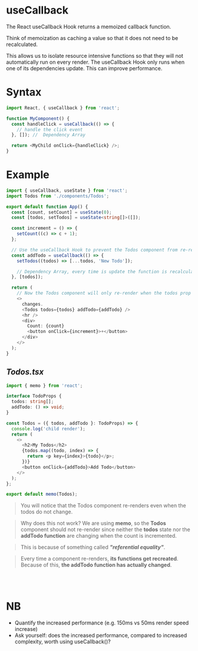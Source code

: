 # useCallback

The React useCallback Hook returns a memoized callback function.

Think of memoization as caching a value so that it does not need to be recalculated.

This allows us to isolate resource intensive functions so that they will not automatically run on every render.
The useCallback Hook only runs when one of its dependencies update.
This can improve performance.

# Syntax

```js
import React, { useCallback } from 'react';

function MyComponent() {
  const handleClick = useCallback(() => {
    // handle the click event
  }, []); //  Dependency Array

  return <MyChild onClick={handleClick} />;
}
```

# Example

```ts
import { useCallback, useState } from 'react';
import Todos from './components/Todos';

export default function App() {
  const [count, setCount] = useState(0);
  const [todos, setTodos] = useState<string[]>([]);

  const increment = () => {
    setCount((c) => c + 1);
  };

  // Use the useCallback Hook to prevent the Todos component from re-rendering needlessly, unless the dependency Array is updated
  const addTodo = useCallback(() => {
    setTodos((todos) => [...todos, 'New Todo']);

    // Dependency Array, every time is update the function is recalculated
  }, [todos]);

  return (
    // Now the Todos component will only re-render when the todos prop changes
    <>
      changes.
      <Todos todos={todos} addTodo={addTodo} />
      <hr />
      <div>
        Count: {count}
        <button onClick={increment}>+</button>
      </div>
    </>
  );
}
```

## _**Todos.tsx**_

```ts
import { memo } from 'react';

interface TodoProps {
  todos: string[];
  addTodo: () => void;
}

const Todos = ({ todos, addTodo }: TodoProps) => {
  console.log('child render');
  return (
    <>
      <h2>My Todos</h2>
      {todos.map((todo, index) => {
        return <p key={index}>{todo}</p>;
      })}
      <button onClick={addTodo}>Add Todo</button>
    </>
  );
};

export default memo(Todos);
```

> You will notice that the Todos component re-renders even when the todos do not change.

> Why does this not work? We are using **memo**, so the **Todos** component should not re-render since neither the **todos** state nor the **addTodo function** are changing when the count is incremented.

> This is because of something called **_"referential equality"_**.

> Every time a component re-renders, **its functions get recreated**. Because of this, **the addTodo function has actually changed**.

<br>
<br>

# NB

- Quantify the increased performance (e.g. 150ms vs 50ms render speed increase)
- Ask yourself: does the increased performance, compared to increased complexity, worth using useCallback()?
